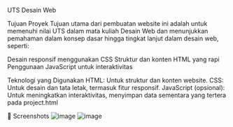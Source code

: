UTS Desain Web

Tujuan Proyek Tujuan utama dari pembuatan website ini adalah untuk memenuhi nilai UTS dalam mata kuliah Desain Web dan menunjukkan pemahaman dalam konsep dasar hingga tingkat lanjut dalam desain web, seperti:

Desain responsif menggunakan CSS Struktur dan konten HTML yang rapi Penggunaan JavaScript untuk interaktivitas

 Teknologi yang Digunakan HTML: Untuk struktur dan konten website. CSS: Untuk desain dan tata letak, termasuk fitur responsif. JavaScript (opsional): Untuk meningkatkan interaktivitas, menyimpan data sementara yang tertera pada project.html

📸 Screenshots
![image](https://github.com/user-attachments/assets/a46a2e83-6d18-451a-9823-80e74ab6babd)
![image](https://github.com/user-attachments/assets/14d76bbd-b47b-475a-b9de-39621b23d7ff)
